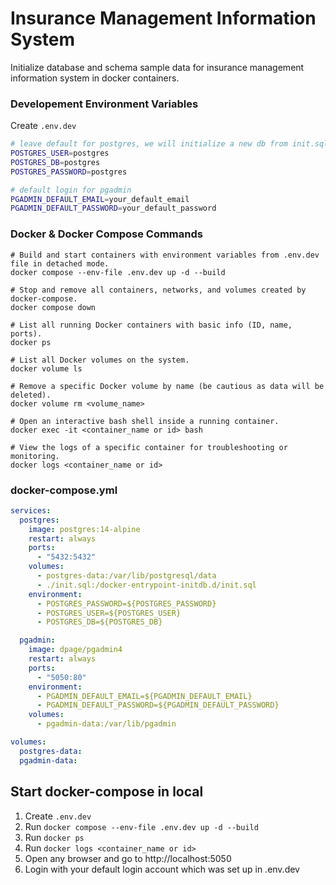 # Insurance Management Information System

Initialize database and schema sample data for insurance management information system in docker containers.

### Developement Environment Variables

Create `.env.dev`

```bash
# leave default for postgres, we will initialize a new db from init.sql
POSTGRES_USER=postgres
POSTGRES_DB=postgres
POSTGRES_PASSWORD=postgres

# default login for pgadmin
PGADMIN_DEFAULT_EMAIL=your_default_email
PGADMIN_DEFAULT_PASSWORD=your_default_password
```

### Docker & Docker Compose Commands

```docker
# Build and start containers with environment variables from .env.dev file in detached mode.
docker compose --env-file .env.dev up -d --build

# Stop and remove all containers, networks, and volumes created by docker-compose.
docker compose down

# List all running Docker containers with basic info (ID, name, ports).
docker ps

# List all Docker volumes on the system.
docker volume ls

# Remove a specific Docker volume by name (be cautious as data will be deleted).
docker volume rm <volume_name>

# Open an interactive bash shell inside a running container.
docker exec -it <container_name or id> bash

# View the logs of a specific container for troubleshooting or monitoring.
docker logs <container_name or id>

```

### docker-compose.yml

```yml
services:
  postgres:
    image: postgres:14-alpine
    restart: always
    ports:
      - "5432:5432"
    volumes:
      - postgres-data:/var/lib/postgresql/data
      - ./init.sql:/docker-entrypoint-initdb.d/init.sql
    environment:
      - POSTGRES_PASSWORD=${POSTGRES_PASSWORD}
      - POSTGRES_USER=${POSTGRES_USER}
      - POSTGRES_DB=${POSTGRES_DB}

  pgadmin:
    image: dpage/pgadmin4
    restart: always
    ports:
      - "5050:80"
    environment:
      - PGADMIN_DEFAULT_EMAIL=${PGADMIN_DEFAULT_EMAIL}
      - PGADMIN_DEFAULT_PASSWORD=${PGADMIN_DEFAULT_PASSWORD}
    volumes:
      - pgadmin-data:/var/lib/pgadmin

volumes:
  postgres-data:
  pgadmin-data:
```

## Start docker-compose in local

1. Create `.env.dev`
2. Run `docker compose --env-file .env.dev up -d --build`
3. Run `docker ps`
4. Run `docker logs <container_name or id>`
5. Open any browser and go to http://localhost:5050
6. Login with your default login account which was set up in .env.dev
